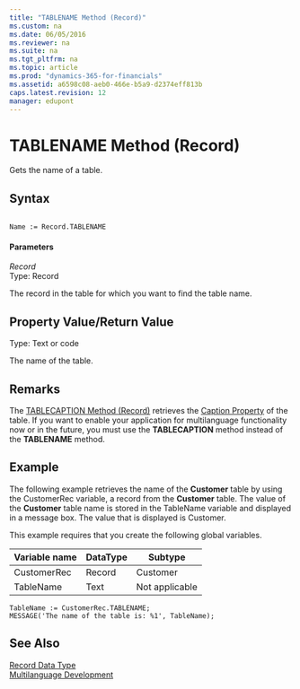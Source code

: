 ```yaml
---
title: "TABLENAME Method (Record)"
ms.custom: na
ms.date: 06/05/2016
ms.reviewer: na
ms.suite: na
ms.tgt_pltfrm: na
ms.topic: article
ms.prod: "dynamics-365-for-financials"
ms.assetid: a6598c08-aeb0-466e-b5a9-d2374eff813b
caps.latest.revision: 12
manager: edupont
---
```

# TABLENAME Method (Record)
Gets the name of a table.  
  
## Syntax  
  
```  
  
Name := Record.TABLENAME  
```  
  
#### Parameters  
 *Record*  
 Type: Record  
  
 The record in the table for which you want to find the table name.  
  
## Property Value/Return Value  
 Type: Text or code  
  
 The name of the table.  
  
## Remarks  
 The [TABLECAPTION Method \(Record\)](devenv-TABLECAPTION-Method-Record.md) retrieves the [Caption Property](../devenv-Caption-Property.md) of the table. If you want to enable your application for multilanguage functionality now or in the future, you must use the **TABLECAPTION** method instead of the **TABLENAME** method.  
  
## Example  
 The following example retrieves the name of the **Customer** table by using the CustomerRec variable, a record from the **Customer** table. The value of the **Customer** table name is stored in the TableName variable and displayed in a message box. The value that is displayed is Customer.  
  
 This example requires that you create the following global variables.  
  
|Variable name|DataType|Subtype|  
|-------------------|--------------|-------------|  
|CustomerRec|Record|Customer|  
|TableName|Text|Not applicable|  
  
```  
TableName := CustomerRec.TABLENAME;  
MESSAGE('The name of the table is: %1', TableName);  
```  
  
## See Also  
 [Record Data Type](Record-Data-Type.md)   
 [Multilanguage Development](Multilanguage-Development.md)